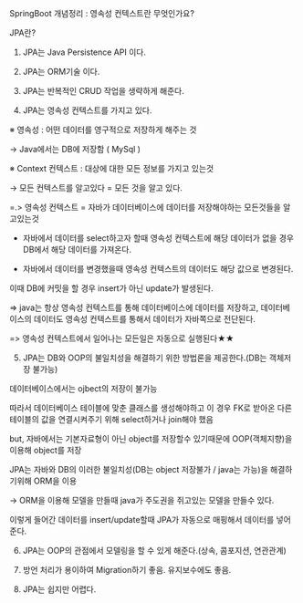 SpringBoot 개념정리 : 영속성 컨텍스트란 무엇인가요?

JPA란?
1. JPA는 Java Persistence API 이다.

 

2. JPA는 ORM기술 이다.

 

3. JPA는 반복적인 CRUD 작업을 생략하게 해준다.

 

4. JPA는 영속성 컨텍스트를 가지고 있다.

※ 영속성 : 어떤 데이터를 영구적으로 저장하게 해주는 것

→ Java에서는 DB에 저장함 ( MySql )

 

※ Context 컨텍스트 : 대상에 대한 모든 정보를 가지고 있는것

→ 모든 컨텍스트를 알고있다 = 모든 것을 알고 있다. 

 

=.> 영속성 컨텍스트 = 자바가 데이터베이스에 데이터를 저장해야하는 모든것들을 알고있는것


- 자바에서 데이터를 select하고자 할때 영속성 컨텍스트에 해당 데이터가 없을 경우 DB에서 해당 데이터를 가져온다.

- 자바에서 데이터를 변경했을때 영속성 컨텍스트의 데이터도 해당 값으로 변경된다.

이때 DB에 커밋을 할 경우 insert가 아닌 update가 발생된다.

 

=> java는 항상 영속성 컨텍스트를 통해 데이터베이스에 데이터를 저장하고, 데이터베이스의 데이터도 영속성 컨텍스트를 통해서 데이터가 자바쪽으로 전단된다.

=> 영속성 컨텍스트에서 일어나는 모든일은 자동으로 실행된다★★

 

5. JPA는 DB와 OOP의 불일치성을 해결하기 위한 방법론을 제공한다.(DB는 객체저장 불가능)


데이터베이스에서는 ojbect의 저장이 불가능

따라서 데이터베이스 테이블에 맞춘 클래스를 생성해야하고 이 경우 FK로 받아온 다른 테이블의 값을 연결시켜주기 위해 select하거나 join해야 했음

 

but, 자바에서는 기본자료형이 아닌 object를 저장할수 있기때문에 OOP(객체지향)을 이용해 object를 저장

 

JPA는 자바와 DB의 이러한 불일치성(DB는 object 저장불가 / java는 가능)을 해결하기위해 ORM을 이용

→ ORM을 이용해 모델을 만들때 java가 주도권을 쥐고있는 모델을 만들수 있다.

이렇게 들어간 데이터를 insert/update할때 JPA가 자동으로 매핑해서 데이터를 넣어준다.

 

6. JPA는 OOP의 관점에서 모델링을 할 수 있게 해준다.(상속, 콤포지션, 연관관계)

 

7. 방언 처리가 용이하여 Migration하기 좋음. 유지보수에도 좋음.

 

8. JPA는 쉽지만 어렵다.
